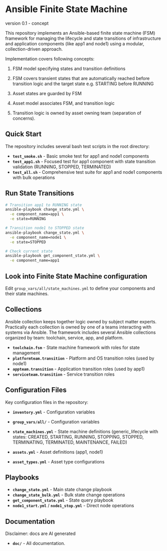 # Ansible Finite State Machine

version 0.1 - concept

This repository implements an Ansible-based finite state machine (FSM) framework for managing the lifecycle and state transitions of infrastructure and application components (like app1 and node1) using a modular, collection-driven approach.

Implementation covers following concepts:

1. FSM model specifying states and transition definitions

2. FSM covers transient states that are automatically reached before transition logic and the target state e.g. STARTING before RUNNING

3. Asset states are guarded by FSM

4. Asset model associates FSM, and transition logic

5. Transition logic is owned by asset owning team (separation of concerns).

## Quick Start

The repository includes several bash test scripts in the root directory:

- **`test_smoke.sh`** - Basic smoke test for app1 and node1 components
- **`test_app1.sh`** - Focused test for app1 component with state transition validation (RUNNING, STOPPED, TERMINATED)
- **`test_all.sh`** - Comprehensive test suite for app1 and node1 components with bulk operations

## Run State Transitions

```bash
# Transition app1 to RUNNING state
ansible-playbook change_state.yml \
  -e component_name=app1 \
  -e state=RUNNING

# Transition node1 to STOPPED state
ansible-playbook change_state.yml \
  -e component_name=node1 \
  -e state=STOPPED

# Check current state
ansible-playbook get_component_state.yml \
  -e component_name=app1
```

## Look into Finite State Machine configuration

Edit `group_vars/all/state_machines.yml` to define your components and their state machines. 

## Collections

Ansible collection keeps together logic owned by subject matter experts. Practically each collection is owned by one of a teams interacting with systems via Ansible. The framework includes several Ansible collections organized by team: toolchain, service, app, and platform.

- **`toolchain.fsm`** - State machine framework with roles for state management
- **`platformteam.transition`** - Platform and OS transition roles (used by node1)
- **`appteam.transition`** - Application transition roles (used by app1)
- **`serviceteam.transition`** - Service transition roles

## Configuration Files

Key configuration files in the repository:

- **`inventory.yml`** - Configuration variables
- **`group_vars/all/`** - Configuration variables

- **`state_machines.yml`** - State machine definitions (generic_lifecycle with states: CREATED, STARTING, RUNNING, STOPPING, STOPPED, TERMINATING, TERMINATED, MAINTENANCE, FAILED)
- **`assets.yml`** - Asset definitions (app1, node1)
- **`asset_types.yml`** - Asset type configurations

## Playbooks

- **`change_state.yml`** - Main state change playbook
- **`change_state_bulk.yml`** - Bulk state change operations
- **`get_component_state.yml`** - State query playbook
- **`node1_start.yml`** / **`node1_stop.yml`** - Direct node operations

## Documentation

Disclaimer: docs are AI generated

- **`doc/`** - All documentation.
